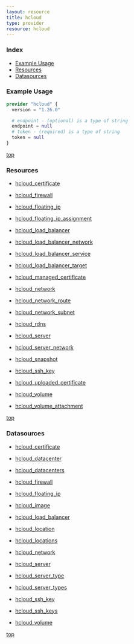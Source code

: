```yaml
---
layout: resource
title: hcloud
type: provider
resource: hcloud
---
```


### Index

- [Example Usage](#example-usage)
- [Resources](#resources)
- [Datasources](#datasources)

### Example Usage

```terraform
provider "hcloud" {
  version = "1.26.0"

  # endpoint - (optional) is a type of string
  endpoint = null
  # token - (required) is a type of string
  token = null
}
```

[top](#index)

### Resources


- [hcloud_certificate](./r/hcloud_certificate.md)

- [hcloud_firewall](./r/hcloud_firewall.md)

- [hcloud_floating_ip](./r/hcloud_floating_ip.md)

- [hcloud_floating_ip_assignment](./r/hcloud_floating_ip_assignment.md)

- [hcloud_load_balancer](./r/hcloud_load_balancer.md)

- [hcloud_load_balancer_network](./r/hcloud_load_balancer_network.md)

- [hcloud_load_balancer_service](./r/hcloud_load_balancer_service.md)

- [hcloud_load_balancer_target](./r/hcloud_load_balancer_target.md)

- [hcloud_managed_certificate](./r/hcloud_managed_certificate.md)

- [hcloud_network](./r/hcloud_network.md)

- [hcloud_network_route](./r/hcloud_network_route.md)

- [hcloud_network_subnet](./r/hcloud_network_subnet.md)

- [hcloud_rdns](./r/hcloud_rdns.md)

- [hcloud_server](./r/hcloud_server.md)

- [hcloud_server_network](./r/hcloud_server_network.md)

- [hcloud_snapshot](./r/hcloud_snapshot.md)

- [hcloud_ssh_key](./r/hcloud_ssh_key.md)

- [hcloud_uploaded_certificate](./r/hcloud_uploaded_certificate.md)

- [hcloud_volume](./r/hcloud_volume.md)

- [hcloud_volume_attachment](./r/hcloud_volume_attachment.md)


[top](#index)

### Datasources


- [hcloud_certificate](./d/hcloud_certificate.md)

- [hcloud_datacenter](./d/hcloud_datacenter.md)

- [hcloud_datacenters](./d/hcloud_datacenters.md)

- [hcloud_firewall](./d/hcloud_firewall.md)

- [hcloud_floating_ip](./d/hcloud_floating_ip.md)

- [hcloud_image](./d/hcloud_image.md)

- [hcloud_load_balancer](./d/hcloud_load_balancer.md)

- [hcloud_location](./d/hcloud_location.md)

- [hcloud_locations](./d/hcloud_locations.md)

- [hcloud_network](./d/hcloud_network.md)

- [hcloud_server](./d/hcloud_server.md)

- [hcloud_server_type](./d/hcloud_server_type.md)

- [hcloud_server_types](./d/hcloud_server_types.md)

- [hcloud_ssh_key](./d/hcloud_ssh_key.md)

- [hcloud_ssh_keys](./d/hcloud_ssh_keys.md)

- [hcloud_volume](./d/hcloud_volume.md)


[top](#index)